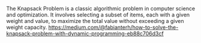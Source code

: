 The Knapsack Problem is a classic algorithmic problem in computer science and optimization.
It involves selecting a subset of items, each with a given weight and value, to maximize the total value without exceeding a given weight capacity. 
https://medium.com/@fabianterh/how-to-solve-the-knapsack-problem-with-dynamic-programming-eb88c706d3cf